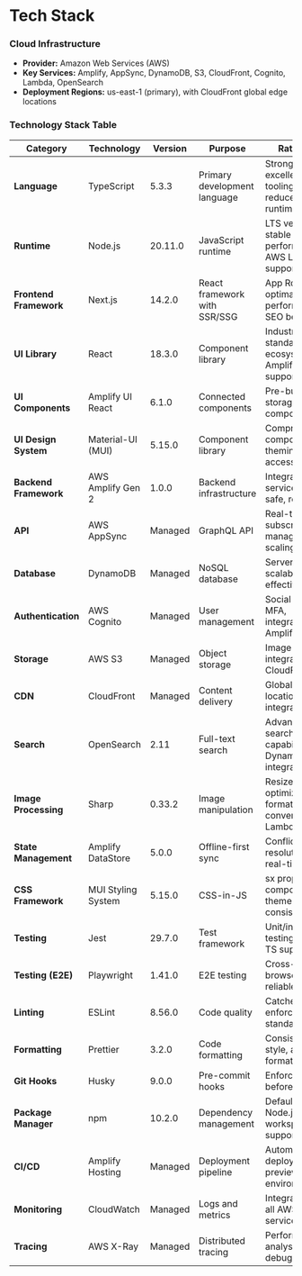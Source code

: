 # Tech Stack

### Cloud Infrastructure
- **Provider:** Amazon Web Services (AWS)
- **Key Services:** Amplify, AppSync, DynamoDB, S3, CloudFront, Cognito, Lambda, OpenSearch
- **Deployment Regions:** us-east-1 (primary), with CloudFront global edge locations

### Technology Stack Table

| Category | Technology | Version | Purpose | Rationale |
|----------|------------|---------|---------|-----------|
| **Language** | TypeScript | 5.3.3 | Primary development language | Strong typing, excellent tooling, reduces runtime errors |
| **Runtime** | Node.js | 20.11.0 | JavaScript runtime | LTS version, stable performance, AWS Lambda support |
| **Frontend Framework** | Next.js | 14.2.0 | React framework with SSR/SSG | App Router, optimal performance, SEO benefits |
| **UI Library** | React | 18.3.0 | Component library | Industry standard, huge ecosystem, Amplify UI support |
| **UI Components** | Amplify UI React | 6.1.0 | Connected components | Pre-built auth, storage, data components |
| **UI Design System** | Material-UI (MUI) | 5.15.0 | Component library | Comprehensive components, theming, accessibility |
| **Backend Framework** | AWS Amplify Gen 2 | 1.0.0 | Backend infrastructure | Integrated AWS services, type-safe, real-time |
| **API** | AWS AppSync | Managed | GraphQL API | Real-time subscriptions, managed scaling |
| **Database** | DynamoDB | Managed | NoSQL database | Serverless, scalable, cost-effective |
| **Authentication** | AWS Cognito | Managed | User management | Social login, MFA, integrated with Amplify |
| **Storage** | AWS S3 | Managed | Object storage | Image storage, integrated with CloudFront |
| **CDN** | CloudFront | Managed | Content delivery | Global edge locations, S3 integration |
| **Search** | OpenSearch | 2.11 | Full-text search | Advanced search capabilities, DynamoDB integration |
| **Image Processing** | Sharp | 0.33.2 | Image manipulation | Resize, optimize, format conversion in Lambda |
| **State Management** | Amplify DataStore | 5.0.0 | Offline-first sync | Conflict resolution, real-time sync |
| **CSS Framework** | MUI Styling System | 5.15.0 | CSS-in-JS | sx prop, styled components, theme consistency |
| **Testing** | Jest | 29.7.0 | Test framework | Unit/integration testing, good TS support |
| **Testing (E2E)** | Playwright | 1.41.0 | E2E testing | Cross-browser, reliable, fast |
| **Linting** | ESLint | 8.56.0 | Code quality | Catches errors, enforces standards |
| **Formatting** | Prettier | 3.2.0 | Code formatting | Consistent style, auto-format |
| **Git Hooks** | Husky | 9.0.0 | Pre-commit hooks | Enforce quality before commit |
| **Package Manager** | npm | 10.2.0 | Dependency management | Default with Node.js, workspace support |
| **CI/CD** | Amplify Hosting | Managed | Deployment pipeline | Automatic deployments, preview environments |
| **Monitoring** | CloudWatch | Managed | Logs and metrics | Integrated with all AWS services |
| **Tracing** | AWS X-Ray | Managed | Distributed tracing | Performance analysis, debugging |
